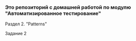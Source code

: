 ### Это репозиторий с домашней работой по модулю "Автоматизированное тестирование"

Раздел 2. "Patterns"

Задание 2 


